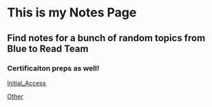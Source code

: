 # This is my Notes Page
## Find notes for a bunch of random topics from Blue to Read Team
### Certificaiton preps as well!


[Initial_Access](https://github.com/foxxyy23-Security/foxxyy23.github.io/tree/main/NOTES/Intial%20Access)

[Other](Other/index.md)


